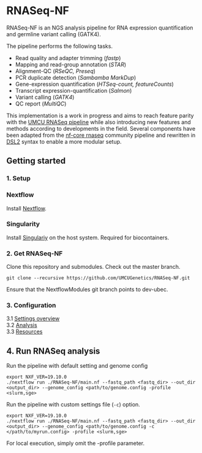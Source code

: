 # RNASeq-NF

RNASeq-NF is an NGS analysis pipeline for RNA expression quantification and germline variant calling (GATK4).

The pipeline performs the following tasks.

* Read quality and adapter trimming (*fastp*)
* Mapping and read-group annotation (*STAR*)
* Alignment-QC (*RSeQC, Preseq*)
* PCR duplicate detection (*Sambamba MarkDup*)
* Gene-expression quantification (*HTSeq-count, featureCounts*)
* Transcript expression-quantification (*Salmon*)
* Variant calling (*GATK4*)
* QC report (*MultiQC*)

This implementation is a work in progress and aims to reach feature parity with the [UMCU RNASeq pipeline](https://github.com/UMCUGenetics/RNASeq) while also introducing new features and methods according to developments in the field. Several components have been adapted from the [nf-core rnaseq](https://github.com/nf-core/rnaseq) community pipeline and rewritten in [DSL2](https://www.nextflow.io/docs/edge/dsl2.html) syntax to enable a more modular setup.

## Getting started

### 1. Setup
### Nextflow
Install [Nextflow](https://www.nextflow.io/).

### Singularity
Install [Singulariy](https://sylabs.io/guides/3.5/admin-guide/) on the host system. Required for biocontainers.

### 2. Get RNASeq-NF

Clone this repository and submodules. Check out the master branch.

```
git clone --recursive https://github.com/UMCUGenetics/RNASeq-NF.git
```

Ensure that the NextflowModules git branch points to dev-ubec.

### 3. Configuration
3.1 [Settings overview](./docs/settings.md) \
3.2 [Analysis](./docs/config.md) \
3.3 [Resources](./docs/reference.md) 

## 4. Run RNASeq analysis

Run the pipeline with default setting and genome config 
```
export NXF_VER=19.10.0
./nextflow run ./RNASeq-NF/main.nf --fastq_path <fastq_dir> --out_dir <output_dir> --genome_config <path/to/genome.config -profile <slurm,sge>
```

Run the pipeline with custom settings file (`-c`) option.
```
export NXF_VER=19.10.0
./nextflow run ./RNASeq-NF/main.nf --fastq_path <fastq_dir> --out_dir <output_dir> --genome_config <path/to/genome.config -c </path/to/myrun.config> -profile <slurm,sge>
```

For local execution, simply omit the -profile parameter.











